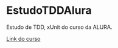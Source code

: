 # EstudoTDDAlura
Estudo de TDD, xUnit do curso da ALURA.

[Link do curso](https://cursos.alura.com.br/course/testes-net-teste-software/)
